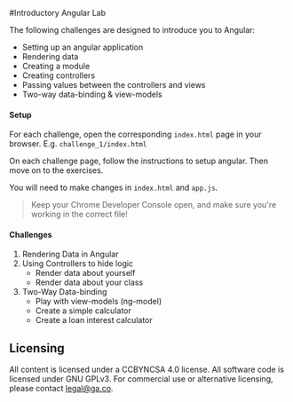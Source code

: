 #Introductory Angular Lab

The following challenges are designed to introduce you to Angular:
* Setting up an angular application
* Rendering data
* Creating a module
* Creating controllers
* Passing values between the controllers and views
* Two-way data-binding & view-models

#### Setup
For each challenge, open the corresponding `index.html` page in your browser. E.g. `challenge_1/index.html`

On each challenge page, follow the instructions to setup angular. Then move on to the exercises.

You will need to make changes in `index.html` and `app.js`.

> Keep your Chrome Developer Console open, and make sure you're working in the correct file!

#### Challenges
1. Rendering Data in Angular
2. Using Controllers to hide logic
    * Render data about yourself
    * Render data about your class
3. Two-Way Data-binding
    * Play with view-models (ng-model)
    * Create a simple calculator
    * Create a loan interest calculator



## Licensing
All content is licensed under a CC­BY­NC­SA 4.0 license.
All software code is licensed under GNU GPLv3. For commercial use or alternative licensing, please contact legal@ga.co.